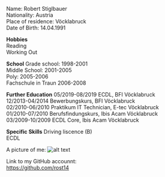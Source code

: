 
Name: Robert Stiglbauer<br>
Nationality: Austria<br>
Place of residence: Vöcklabruck<br>
Date of Birth: 14.04.1991<br>

<b>Hobbies</b><br>
Reading <br>
Working Out<br>

<b>School</b>
Grade school: 1998-2001 <br>
Middle School: 2001-2005 <br>
Poly: 2005-2006 <br>
Fachschule in Traun 2006-2008 <br>

<b>Further Education</b>
05/2019-08/2019   ECDL, BFI Vöcklabruck <br>
12/2013-04/2014   Bewerbungskurs, BFI Vöcklabruck <br>
02/2010-06/2010   Praktikum IT Technician, E-tec Vöcklabruck <br>
01/2010-07/2010   Berufsfindungskurs, Ibis Acam Vöcklabruck <br>
03/2009-10/2009   ECDL Core, Ibis Acam Vöcklabruck <br>

<b>Specific Skills</b>
Driving liscence (B)<br>
ECDL<br>


A picture of me:
![alt text](https://i.imgur.com/4fQ6u6d.jpg "Picture")


Link to my GitHub accounnt:<br>
https://github.com/rost14
